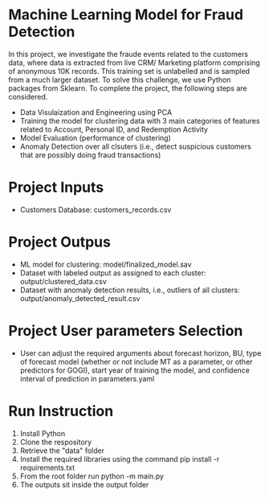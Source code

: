 # Machine Learning Model for Fraud Detection

In this project, we investigate the fraude events related to the customers data, where data is extracted from live CRM/ Marketing platform comprising of anonymous 10K records. 
This training set is unlabelled and is sampled from a much larger dataset. 
To solve this challenge, we use Python packages from Sklearn. To complete the project, the following steps are considered.

* Data Visulaization and Engineering using PCA
* Training the model for clustering data with 3 main categories of features related to Account, Personal ID, and Redemption Activity
* Model Evaluation (performance of clustering)
* Anomaly Detection over all clsuters (i.e., detect suspicious customers that are possibly doing fraud transactions)
# Project Inputs

* Customers Database: customers_records.csv

# Project Outpus

* ML model for clustering: model/finalized_model.sav
* Dataset with labeled output as assigned to each cluster: output/clustered_data.csv
* Dataset with anomaly detection results, i.e., outliers of all clusters: output/anomaly_detected_result.csv
# Project User parameters Selection

* User can adjust the required arguments about forecast horizon, BU, type of forecast model (whether or not include MT as a parameter, or other predictors for GOGI), start year of training the model, and confidence interval of prediction in parameters.yaml

# Run Instruction

1.	Install Python
2.	Clone the respository
3.	Retrieve the "data" folder
4.	Install the required libraries using the command pip install -r requirements.txt
5.	From the root folder run python -m main.py 
6.	The outputs sit inside the output folder

